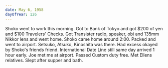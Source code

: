 ```yaml
---
date: May 6, 1958
dayOfYear: 126
---
```

 Shoko went to work this morning. Got to Bank of Tokyo and got $200 of yen and $100 Travelers' Checks. Got Transister radio, speaker, obi and 135mm Nikkor lens and went home.
 Shoko came home around 2:00. Packed and went to airport.
 Setsuko, Atsuko, Kinoshita was there. 
 Had excess okayed by Shoko's friends friend. 
 International Date Line still same day arrived 1 hour early. Joe met me at airport.
 Passed Custom duty free. Met Ellens relatives. Slept after supper and bath.